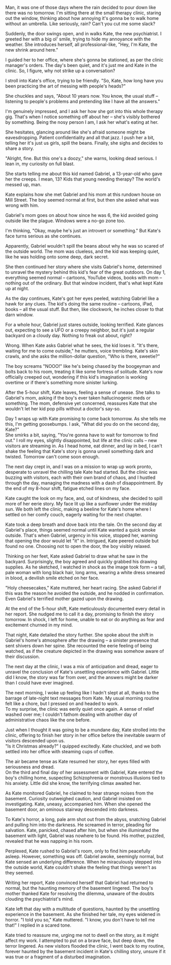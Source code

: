 Man, it was one of those days where the rain decided to pour down like there was no tomorrow. I'm sitting there at the small therapy clinic, staring out the window, thinking about how annoying it's gonna be to walk home without an umbrella. Like seriously, rain? Can't you cut me some slack?

Suddenly, the door swings open, and in walks Kate, the new psychiatrist. I greeted her with a big ol' smile, trying to hide my annoyance with the weather. She introduces herself, all professional-like, "Hey, I'm Kate, the new shrink around here."

I guided her to her office, where she's gonna be stationed, as per the clinic manager's orders. The day's been quiet, and it's just me and Kate in the clinic. So, I figure, why not strike up a conversation?  
I stroll into Kate's office, trying to be friendly. "So, Kate, how long have you been practicing the art of messing with people's heads?"

She chuckles and says, "About 10 years now. You know, the usual stuff – listening to people's problems and pretending like I have all the answers."  
I'm genuinely impressed, and I ask her how she got into this whole therapy gig. That's when I notice something off about her – she's visibly bothered by something. Being the nosy person I am, I ask her what's eating at her.

She hesitates, glancing around like she's afraid someone might be eavesdropping. Patient confidentiality and all that jazz. I push her a bit, telling her it's just us girls, spill the beans. Finally, she sighs and decides to share a story.  
"Alright, fine. But this one's a doozy," she warns, looking dead serious. I lean in, my curiosity on full blast.

She starts telling me about this kid named Gabriel, a 13-year-old who gave her the creeps. I mean, 13? Kids that young needing therapy? The world's messed up, man.  
Kate explains how she met Gabriel and his mom at this rundown house on Mill Street. The boy seemed normal at first, but then she asked what was wrong with him.

Gabriel's mom goes on about how since he was 6, the kid avoided going outside like the plague. Windows were a no-go zone too.  
I'm thinking, "Okay, maybe he's just an introvert or something." But Kate's face turns serious as she continues. 

Apparently, Gabriel wouldn't spill the beans about why he was so scared of the outside world. The mom was clueless, and the kid was keeping quiet, like he was holding onto some deep, dark secret.

She then continued her story where she visits Gabriel's home, determined to unravel the mystery behind this kid's fear of the great outdoors. On day 1, everything seemed normal – cartoons, YouTube videos, books with mom – nothing out of the ordinary. But that window incident, that's what kept Kate up at night.

As the day continues, Kate's got her eyes peeled, watching Gabriel like a hawk for any clues. The kid's doing the same routine – cartoons, iPad, books – all the usual stuff. But then, like clockwork, he inches closer to that darn window.

For a whole hour, Gabriel just stares outside, looking terrified. Kate glances out, expecting to see a UFO or a creepy neighbor, but it's just a regular backyard on a cloudy day. Nothing to freak out about, right?

Wrong. When Kate asks Gabriel what he sees, the kid loses it. "It's there, waiting for me to come outside," he mutters, voice trembling. Kate's skin crawls, and she asks the million-dollar question, "Who is there, sweetie?" 

The boy screams "NOOO!" like he's being chased by the boogeyman and bolts back to his room, treating it like some fortress of solitude. Kate's now officially creeped out, wondering if this kid's imagination is working overtime or if there's something more sinister lurking.

After the 5-hour shift, Kate leaves, feeling a sense of unease. She talks to Gabriel's mom, asking if the boy's ever taken hallucinogenic meds or something. The mom, defensive yet concerned, reassures Kate that she wouldn't let her kid pop pills without a doctor's say-so.

Day 1 wraps up with Kate promising to come back tomorrow. As she tells me this, I'm getting goosebumps. I ask, "What did you do on the second day, Kate?"  
She smirks a bit, saying, "You're gonna have to wait for tomorrow to find out." I roll my eyes, slightly disappointed, but life at the clinic calls – new visitors are streaming in. As I head home, eat dinner, and lay in bed, I can't shake the feeling that Kate's story is gonna unveil something dark and twisted. Tomorrow can't come soon enough.

The next day crept in, and I was on a mission to wrap up work pronto, desperate to unravel the chilling tale Kate had started. But the clinic was buzzing with visitors, each with their own brand of chaos, and I hustled through the day, managing the madness with a dash of disappointment. By the end of my 8-hour shift, fatigue etched lines on my face.

Kate caught the look on my face, and, out of kindness, she decided to spill more of her eerie story. My face lit up like a sunflower under the midday sun. We both left the clinic, making a beeline for Kate's home where I settled on her comfy couch, eagerly waiting for the next chapter.

Kate took a deep breath and dove back into the tale. On the second day at Gabriel's place, things seemed normal until Kate wanted a quick smoke outside. That's when Gabriel, urgency in his voice, stopped her, warning that opening the door would let "it" in. Intrigued, Kate peered outside but found no one. Choosing not to open the door, the boy visibly relaxed.

Thinking on her feet, Kate asked Gabriel to draw what he saw in the backyard. Surprisingly, the boy agreed and quickly grabbed his drawing supplies. As he sketched, I watched in shock as the image took form – a tall, pale woman with long black hair, long arms, wearing a white dress smeared in blood, a devilish smile etched on her face.

"Holy cheesecakes," Kate muttered, her heart racing. She asked Gabriel if this was the reason he avoided the outside, and he nodded in confirmation. Even Gabriel's terrified mother gazed upon the drawing.

At the end of the 5-hour shift, Kate meticulously documented every detail in her report. She nudged me to call it a day, promising to finish the story tomorrow. In shock, I left for home, unable to eat or do anything as fear and excitement churned in my mind.

That night, Kate detailed the story further. She spoke about the shift in Gabriel's home's atmosphere after the drawing – a sinister presence that sent shivers down her spine. She recounted the eerie feeling of being watched, as if the creature depicted in the drawing was somehow aware of their discussion.

The next day at the clinic, I was a mix of anticipation and dread, eager to unravel the conclusion of Kate's unsettling experience with Gabriel. Little did I know, the story was far from over, and the answers might be darker than I could have ever imagined.  
The next morning, I woke up feeling like I hadn't slept at all, thanks to the barrage of late-night text messages from Kate. My usual morning routine felt like a chore, but I pressed on and headed to work.  
To my surprise, the clinic was eerily quiet once again. A sense of relief washed over me; I couldn't fathom dealing with another day of administrative chaos like the one before. 

Just when I thought it was going to be a mundane day, Kate strolled into the clinic, offering to finish her story in her office before the inevitable swarm of visitors descended upon us.  
"Is it Christmas already?" I quipped excitedly. Kate chuckled, and we both settled into her office with steaming cups of coffee. 

The air became tense as Kate resumed her story, her eyes filled with seriousness and dread.  
On the third and final day of her assessment with Gabriel, Kate entered the boy's chilling home, suspecting Schizophrenia or monstrous illusions tied to his anxiety. Little did she know, the terrifying climax awaited her.

As Kate monitored Gabriel, he claimed to hear strange noises from the basement. Curiosity outweighed caution, and Gabriel insisted on investigating. Kate, uneasy, accompanied him. When she opened the basement door, an ominous stairway descended into darkness.

To Kate's horror, a long, pale arm shot out from the abyss, snatching Gabriel and pulling him into the darkness. He screamed in terror, pleading for salvation. Kate, panicked, chased after him, but when she illuminated the basement with light, Gabriel was nowhere to be found. His mother, puzzled, revealed that he was napping in his room.

Perplexed, Kate rushed to Gabriel's room, only to find him peacefully asleep. However, something was off. Gabriel awoke, seemingly normal, but Kate sensed an underlying difference. When he miraculously stepped into the outside world, Kate couldn't shake the feeling that things weren't as they seemed.

Writing her report, Kate convinced herself that Gabriel had returned to normal, but the haunting memory of the basement lingered. The boy's mother thanked Kate for resolving the dilemma, unaware of the doubts clouding the psychiatrist's mind.

Kate left that day with a multitude of questions, haunted by the unsettling experience in the basement. As she finished her tale, my eyes widened in horror. "I told you so," Kate muttered. "I know, you don't have to tell me that!" I replied in a scared tone.

Kate tried to reassure me, urging me not to dwell on the story, as it might affect my work. I attempted to put on a brave face, but deep down, the terror lingered. As new visitors flooded the clinic, I went back to my routine, forever haunted by the basement incident in Kate's chilling story, unsure if it was true or a fragment of a disturbed imagination.